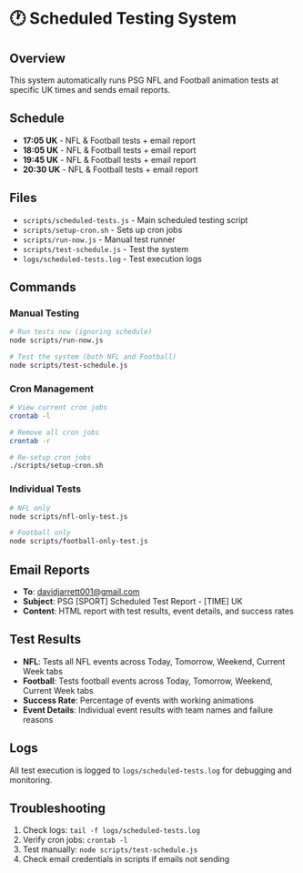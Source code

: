 # 🕐 Scheduled Testing System

## Overview
This system automatically runs PSG NFL and Football animation tests at specific UK times and sends email reports.

## Schedule
- **17:05 UK** - NFL & Football tests + email report
- **18:05 UK** - NFL & Football tests + email report  
- **19:45 UK** - NFL & Football tests + email report
- **20:30 UK** - NFL & Football tests + email report

## Files
- `scripts/scheduled-tests.js` - Main scheduled testing script
- `scripts/setup-cron.sh` - Sets up cron jobs
- `scripts/run-now.js` - Manual test runner
- `scripts/test-schedule.js` - Test the system
- `logs/scheduled-tests.log` - Test execution logs

## Commands

### Manual Testing
```bash
# Run tests now (ignoring schedule)
node scripts/run-now.js

# Test the system (both NFL and Football)
node scripts/test-schedule.js
```

### Cron Management
```bash
# View current cron jobs
crontab -l

# Remove all cron jobs
crontab -r

# Re-setup cron jobs
./scripts/setup-cron.sh
```

### Individual Tests
```bash
# NFL only
node scripts/nfl-only-test.js

# Football only  
node scripts/football-only-test.js
```

## Email Reports
- **To**: davidjarrett001@gmail.com
- **Subject**: PSG [SPORT] Scheduled Test Report - [TIME] UK
- **Content**: HTML report with test results, event details, and success rates

## Test Results
- **NFL**: Tests all NFL events across Today, Tomorrow, Weekend, Current Week tabs
- **Football**: Tests football events across Today, Tomorrow, Weekend, Current Week tabs
- **Success Rate**: Percentage of events with working animations
- **Event Details**: Individual event results with team names and failure reasons

## Logs
All test execution is logged to `logs/scheduled-tests.log` for debugging and monitoring.

## Troubleshooting
1. Check logs: `tail -f logs/scheduled-tests.log`
2. Verify cron jobs: `crontab -l`
3. Test manually: `node scripts/test-schedule.js`
4. Check email credentials in scripts if emails not sending
